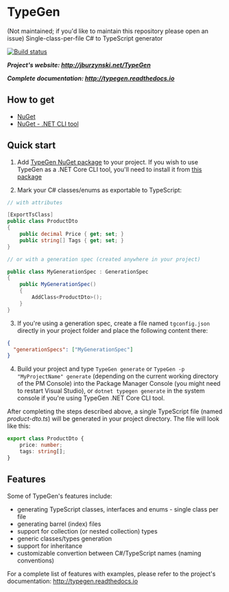 # TypeGen

(Not maintained; if you'd like to maintain this repository please open an issue) Single-class-per-file C# to TypeScript generator

[![Build status](https://ci.appveyor.com/api/projects/status/pwi1gh8o1byigo2x?svg=true)](https://ci.appveyor.com/project/JacekBurzynski/typegen)

***Project's website: http://jburzynski.net/TypeGen***

***Complete documentation: http://typegen.readthedocs.io***

## How to get

* [NuGet](https://www.nuget.org/packages/TypeGen)
* [NuGet - .NET CLI tool](https://www.nuget.org/packages/dotnet-typegen)

## Quick start

1. Add [TypeGen NuGet package](https://www.nuget.org/packages/TypeGen) to your project. If you wish to use TypeGen as a .NET Core CLI tool, you'll need to install it from [this package](https://www.nuget.org/packages/dotnet-typegen)

2. Mark your C# classes/enums as exportable to TypeScript:

```c#
// with attributes

[ExportTsClass]
public class ProductDto
{
    public decimal Price { get; set; }
    public string[] Tags { get; set; }
}

// or with a generation spec (created anywhere in your project)

public class MyGenerationSpec : GenerationSpec
{
    public MyGenerationSpec()
    {
        AddClass<ProductDto>();
    }
}
```

3. If you're using a generation spec, create a file named `tgconfig.json` directly in your project folder and place the following content there:

```json
{
  "generationSpecs": ["MyGenerationSpec"]
}
```

4. Build your project and type `TypeGen generate` or `TypeGen -p "MyProjectName" generate` (depending on the current working directory of the PM Console) into the Package Manager Console (you might need to restart Visual Studio), or `dotnet typegen generate` in the system console if you're using TypeGen .NET Core CLI tool.

After completing the steps described above, a single TypeScript file (named *product-dto.ts*) will be generated in your project directory. The file will look like this:

```typescript
export class ProductDto {
    price: number;
    tags: string[];
}
```

## Features

Some of TypeGen's features include:

* generating TypeScript classes, interfaces and enums - single class per file
* generating barrel (index) files
* support for collection (or nested collection) types
* generic classes/types generation
* support for inheritance
* customizable convertion between C#/TypeScript names (naming conventions)

For a complete list of features with examples, please refer to the project's documentation: http://typegen.readthedocs.io
